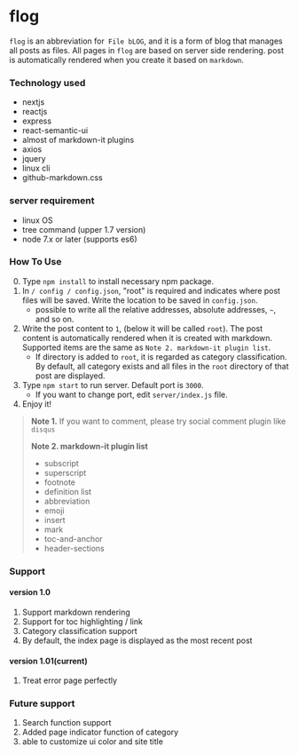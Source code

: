 # flog

`flog` is an abbreviation for` File bLOG`, and it is a form of blog that manages all posts as files.
All pages in `flog` are based on server side rendering.
post is automatically rendered when you create it based on `markdown`.

### Technology used

 - nextjs
 - reactjs
 - express
 - react-semantic-ui
 - almost of markdown-it plugins
 - axios
 - jquery
 - linux cli
 - github-markdown.css

### server requirement

 - linux OS
 - tree command (upper 1.7 version)
 - node 7.x or later (supports es6)

### How To Use

0. Type `npm install` to install necessary npm package.
1. In `/ config / config.json`, "root" is required and indicates where post files will be saved. Write the location to be saved in `config.json`.
    - possible to write all the relative addresses, absolute addresses, `~`, and so on.
2. Write the post content to `1`, (below it will be called `root`). The post content is automatically rendered when it is created with markdown. Supported items are the same as `Note 2. markdown-it plugin list`.
    - If directory is added to `root`, it is regarded as category classification. By default, all category exists and all files in the `root` directory of that post are displayed.
3. Type `npm start` to run server. Default port is `3000`.
    - If you want to change port, edit `server/index.js` file.
4. Enjoy it!

> **Note 1.** If you want to comment, please try social comment plugin like `disqus`
>
> **Note 2. markdown-it plugin list**
>
> - subscript
> - superscript
> - footnote
> - definition list
> - abbreviation
> - emoji
> - insert
> - mark
> - toc-and-anchor
> - header-sections



### Support
#### version 1.0
1. Support markdown rendering
2. Support for toc highlighting / link
3. Category classification support
4. By default, the index page is displayed as the most recent post

#### version 1.01(current)
1. Treat error page perfectly

### Future support
1. Search function support
2. Added page indicator function of category
3. able to customize ui color and site title
